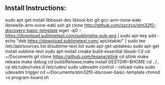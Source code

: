 ## Install Instructions:
sudo apt-get install libboost-dev libtool-bin git gcc-arm-none-eabi libnewlib-arm-none-eabi ssh
git clone http://github.com/szczys/stm32f0-discovery-basic-template
wget -qO - https://download.sublimetext.com/sublimehq-pub.gpg | sudo apt-key add -
echo "deb https://download.sublimetext.com/ apt/stable/" | sudo tee /etc/apt/sources.list.d/sublime-text.list
sudo apt-get updatesu
sudo apt-get install sublime-text
sudo apt-install cmake build-essential libusb-1.0
cd ~/Documents
git clone https://github.com/texane/stlink
cd stlink
make release
make debug
cd build/Release;make install DESTDIR=$HOME
cd ../..
cp etc/udev/rules.d /etc/udev/
sudo udevadm control --reload-rules
sudo udevadm trigger
cd ~/Documents/stm32f0-discover-basic-template
chmod +x program-board.sh